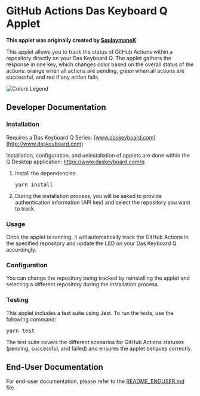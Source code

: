 # GitHub Actions Das Keyboard Q Applet

**This applet was originally created by [SoulaymaneK](https://github.com/SoulaymaneK/daskeyboard-applet--action-status-for-github)**

This applet allows you to track the status of GitHub Actions within a repository directly on your Das Keyboard Q. The applet gathers the response in one key, which changes color based on the overall status of the actions: orange when all actions are pending, green when all actions are successful, and red if any action fails.

![Colors Legend](./assets/colors_legend.png)

## Developer Documentation

### Installation

Requires a Das Keyboard Q Series: [www.daskeyboard.com](http://www.daskeyboard.com)

Installation, configuration, and uninstallation of applets are done within the Q Desktop application: <https://www.daskeyboard.com/q>

1. Install the dependencies:

   <kbd>yarn install</kbd>

2. During the installation process, you will be asked to provide authentication information (API key) and select the repository you want to track.

### Usage

Once the applet is running, it will automatically track the GitHub Actions in the specified repository and update the LED on your Das Keyboard Q accordingly.

### Configuration

You can change the repository being tracked by reinstalling the applet and selecting a different repository during the installation process.

### Testing

This applet includes a test suite using Jest. To run the tests, use the following command:

<kbd>yarn test</kbd>

The test suite covers the different scenarios for GitHub Actions statuses (pending, successful, and failed) and ensures the applet behaves correctly.

## End-User Documentation

For end-user documentation, please refer to the [README_ENDUSER.md](README_ENDUSER.md) file.
